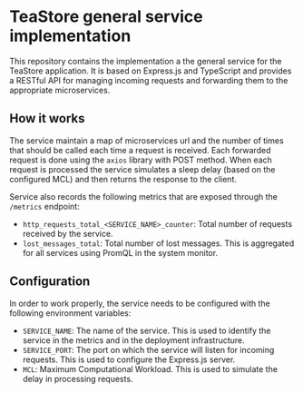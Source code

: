 # TeaStore general service implementation

This repository contains the implementation a the general service for the TeaStore application. It is based on Express.js and TypeScript and provides a RESTful API for managing incoming requests and forwarding them to the appropriate microservices.

## How it works

The service maintain a map of microservices url and the number of times that should be called each time a request is received. Each forwarded request is done using the `axios` library with POST method. When each request is processed the service simulates a sleep delay (based on the configured MCL) and then returns the response to the client.

Service also records the following metrics that are exposed through the `/metrics` endpoint:

- `http_requests_total_<SERVICE_NAME>_counter`: Total number of requests received by the service.
- `lost_messages_total`: Total number of lost messages. This is aggregated for all services using PromQL in the system monitor.

## Configuration

In order to work properly, the service needs to be configured with the following environment variables:

- `SERVICE_NAME`: The name of the service. This is used to identify the service in the metrics and in the deployment infrastructure.
- `SERVICE_PORT`: The port on which the service will listen for incoming requests. This is used to configure the Express.js server.
- `MCL`: Maximum Computational Workload. This is used to simulate the delay in processing requests.
